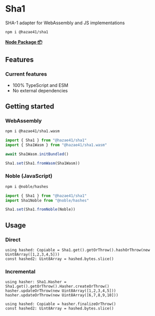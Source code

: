 # Sha1

SHA-1 adapter for WebAssembly and JS implementations

```bash
npm i @hazae41/sha1
```

[**Node Package 📦**](https://www.npmjs.com/package/@hazae41/sha1)

## Features

### Current features
- 100% TypeScript and ESM
- No external dependencies

## Getting started

### WebAssembly

```bash
npm i @hazae41/sha1.wasm
```

```typescript
import { Sha1 } from "@hazae41/sha1"
import { Sha1Wasm } from "@hazae41/sha1.wasm"

await Sha1Wasm.initBundled()

Sha1.set(Sha1.fromWasm(Sha1Wasm))
```

### Noble (JavaScript)

```bash
npm i @noble/hashes
```

```typescript
import { Sha1 } from "@hazae41/sha1"
import Sha1Noble from "@noble/hashes"

Sha1.set(Sha1.fromNoble(Noble))
```

## Usage

### Direct

```tsx
using hashed: Copiable = Sha1.get().getOrThrow().hashOrThrow(new Uint8Array([1,2,3,4,5]))
const hashed2: Uint8Array = hashed.bytes.slice()
```

### Incremental

```tsx
using hasher: Sha1.Hasher = Sha1.get().getOrThrow().Hasher.createOrThrow()
hasher.updateOrThrow(new Uint8Array([1,2,3,4,5]))
hasher.updateOrThrow(new Uint8Array([6,7,8,9,10]))

using hashed: Copiable = hasher.finalizeOrThrow()
const hashed2: Uint8Array = hashed.bytes.slice()
```